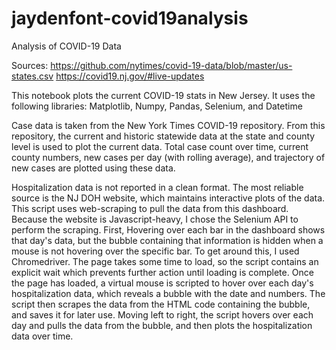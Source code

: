 # jaydenfont-covid19analysis

Analysis of COVID-19 Data

Sources:
https://github.com/nytimes/covid-19-data/blob/master/us-states.csv
https://covid19.nj.gov/#live-updates

This notebook plots the current COVID-19 stats in New Jersey. It uses the following libraries: Matplotlib, Numpy, Pandas, Selenium, and Datetime

Case data is taken from the New York Times COVID-19 repository. From this repository, the current and historic statewide data at the state and county level is used to plot the current data. Total case count over time, current county numbers, new cases per day (with rolling average), and trajectory of new cases are plotted using these data.

Hospitalization data is not reported in a clean format. The most reliable source is the NJ DOH website, which maintains interactive plots of the data. This script uses web-scraping to pull the data from this dashboard. Because the website is Javascript-heavy, I chose the Selenium API to perform the scraping. First, Hovering over each bar in the dashboard shows that day's data, but the bubble containing that information is hidden when a mouse is not hovering over the specific bar. To get around this, I used Chromedriver. The page takes some time to load, so the script contains an explicit wait which prevents further action until loading is complete. Once the page has loaded, a virtual mouse is scripted to hover over each day's hospitalization data, which reveals a bubble with the date and numbers. The script then scrapes the data from the HTML code containing the bubble, and saves it for later use. Moving left to right, the script hovers over each day and pulls the data from the bubble, and then plots the hospitalization data over time. 
